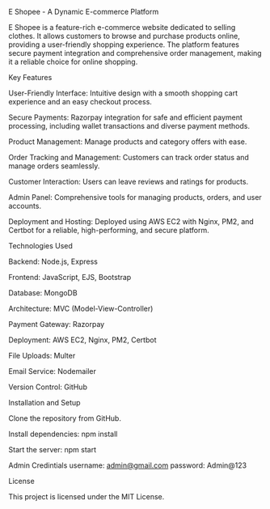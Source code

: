 E Shopee - A Dynamic E-commerce Platform



E Shopee is a feature-rich e-commerce website dedicated to selling clothes. It allows customers to browse and purchase products online, providing a user-friendly shopping experience. The platform features secure payment integration and comprehensive order management, making it a reliable choice for online shopping.

Key Features

User-Friendly Interface: Intuitive design with a smooth shopping cart experience and an easy checkout process.

Secure Payments: Razorpay integration for safe and efficient payment processing, including wallet transactions and diverse payment methods.

Product Management: Manage products and category offers with ease.

Order Tracking and Management: Customers can track order status and manage orders seamlessly.

Customer Interaction: Users can leave reviews and ratings for products.

Admin Panel: Comprehensive tools for managing products, orders, and user accounts.

Deployment and Hosting: Deployed using AWS EC2 with Nginx, PM2, and Certbot for a reliable, high-performing, and secure platform.

Technologies Used

Backend: Node.js, Express

Frontend: JavaScript, EJS, Bootstrap

Database: MongoDB

Architecture: MVC (Model-View-Controller)

Payment Gateway: Razorpay

Deployment: AWS EC2, Nginx, PM2, Certbot

File Uploads: Multer

Email Service: Nodemailer

Version Control: GitHub

Installation and Setup

Clone the repository from GitHub.

Install dependencies: npm install

Start the server: npm start

Admin Credintials
username: admin@gmail.com
password: Admin@123


License

This project is licensed under the MIT License.
